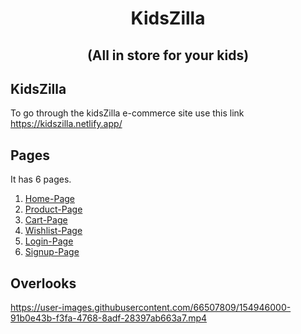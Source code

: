 <div align="center">

# KidsZilla 
## (All in store for your kids)
  
</div>

## KidsZilla
To go through the kidsZilla e-commerce site use this link
https://kidszilla.netlify.app/

## Pages
It has 6 pages.
1. [Home-Page](https://kidszilla.netlify.app/)
1. [Product-Page](https://kidszilla.netlify.app/product-page/product.html)
1. [Cart-Page](https://kidszilla.netlify.app/cart-page/cart.html)
1. [Wishlist-Page](https://kidszilla.netlify.app/wishlist-page/wishlist.html)
1. [Login-Page](https://kidszilla.netlify.app/authentication-page/signin.html)
1. [Signup-Page](https://kidszilla.netlify.app/authentication-page/signup.html)

## Overlooks


https://user-images.githubusercontent.com/66507809/154946000-91b0e43b-f3fa-4768-8adf-28397ab663a7.mp4

